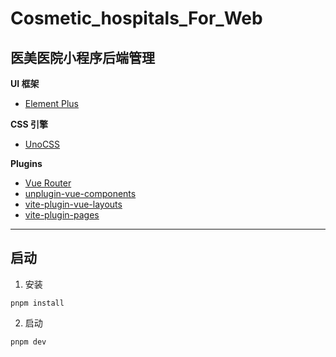 # Cosmetic_hospitals_For_Web

## 医美医院小程序后端管理

**UI 框架**

- [Element Plus](https://https://element-plus.gitee.io/zh-CN/)

**CSS 引擎**

- [UnoCSS](https://https://unocss.dev/)

**Plugins**

- [Vue Router](https://github.com/vuejs/router)
- [unplugin-vue-components](https://github.com/unplugin/unplugin-vue-components)
- [vite-plugin-vue-layouts](https://github.com/JohnCampionJr/vite-plugin-vue-layouts)
- [vite-plugin-pages](https://github.com/hannoeru/vite-plugin-pages)

---

## 启动

1. 安装

```
pnpm install
```

2. 启动

```
pnpm dev
```
